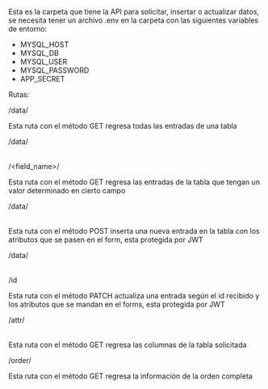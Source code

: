 Esta es la carpeta que tiene la API para solicitar, insertar o actualizar datos,
se necesita tener un archivo .env en la carpeta con las siguientes variables de
entorno:

- MYSQL_HOST
- MYSQL_DB
- MYSQL_USER
- MYSQL_PASSWORD
- APP_SECRET

Rutas:

/data/<table>

Esta ruta con el método GET regresa todas las entradas de una tabla

/data/<table>/<field_name>/<value>

Esta ruta con el método GET regresa las entradas de la tabla que tengan un valor
determinado en cierto campo

/data/<table>

Esta ruta con el método POST inserta una nueva entrada en la tabla con los
atributos que se pasen en el form, esta protegida por JWT

/data/<table>/id

Esta ruta con el método PATCH actualiza una entrada según el id recibido y los
atributos que se mandan en el forms, esta protegida por JWT

/attr/<table>

Esta ruta con el método GET regresa las columnas de la tabla solicitada

/order/<id>

Esta ruta con el método GET regresa la información de la orden completa
